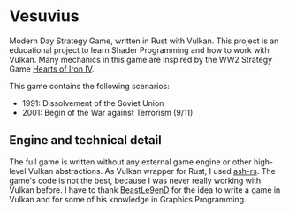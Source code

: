 # Vesuvius
Modern Day Strategy Game, written in Rust with Vulkan. This project is an educational project to learn Shader Programming and how to work with Vulkan. Many mechanics in this game are inspired by the WW2 Strategy Game [Hearts of Iron IV](https://en.wikipedia.org/wiki/Hearts_of_Iron_IV).

This game contains the following scenarios:
- 1991: Dissolvement of the Soviet Union
- 2001: Begin of the War against Terrorism (9/11)

## Engine and technical detail
The full game is written without any external game engine or other high-level Vulkan abstractions. As Vulkan wrapper for Rust, I used [ash-rs](https://github.com/ash-rs/ash). The game's code is not the best, because I was never really working with Vulkan before. I have to thank [BeastLe9enD](https://github.com/BeastLe9enD) for the idea to write a game in Vulkan and for some of his knowledge in Graphics Programming.
